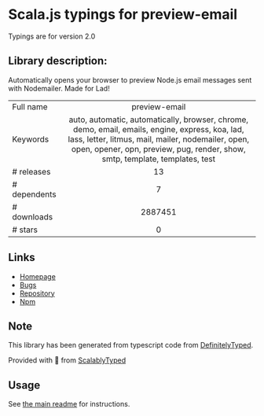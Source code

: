 
# Scala.js typings for preview-email

Typings are for version 2.0

## Library description:
Automatically opens your browser to preview Node.js email messages sent with Nodemailer. Made for Lad!

|                    |                 |
| ------------------ | :-------------: |
| Full name          | preview-email |
| Keywords           | auto, automatic, automatically, browser, chrome, demo, email, emails, engine, express, koa, lad, lass, letter, litmus, mail, mailer, nodemailer, open, open, opener, opn, preview, pug, render, show, smtp, template, templates, test |
| # releases         | 13 |
| # dependents       | 7 |
| # downloads        | 2887451 |
| # stars            | 0 |

## Links
- [Homepage](https://github.com/niftylettuce/preview-email)
- [Bugs](https://github.com/niftylettuce/preview-email/issues)
- [Repository](https://github.com/niftylettuce/preview-email)
- [Npm](https://www.npmjs.com/package/preview-email)
    


## Note
This library has been generated from typescript code from [DefinitelyTyped](https://definitelytyped.org).

Provided with :purple_heart: from [ScalablyTyped](https://github.com/oyvindberg/ScalablyTyped)

## Usage
See [the main readme](../../readme.md) for instructions.


